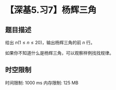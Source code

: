 # 【深基5.习7】杨辉三角

## 题目描述

给出 $n(1\le n\le20)$，输出杨辉三角的前 $n$ 行。

如果你不知道什么是杨辉三角，可以观察样例找找规律。

## 时空限制

时间限制: 1000 ms
内存限制: 125 MB
